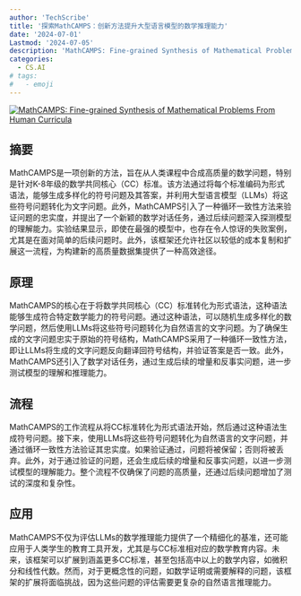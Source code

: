 ```yaml
---
author: 'TechScribe'
title: '探索MathCAMPS：创新方法提升大型语言模型的数学推理能力'
date: '2024-07-01'
Lastmod: '2024-07-05'
description: 'MathCAMPS: Fine-grained Synthesis of Mathematical Problems From Human Curricula'
categories:
  - CS.AI
# tags:
#   - emoji
---
```


[![MathCAMPS: Fine-grained Synthesis of Mathematical Problems From Human Curricula](https://arxiv-research-1301205113.cos.ap-guangzhou.myqcloud.com/images/2407.00900v1.pdf_0.jpg)](https://arxiv.org/abs/2407.00900v1)

## 摘要

MathCAMPS是一项创新的方法，旨在从人类课程中合成高质量的数学问题，特别是针对K-8年级的数学共同核心（CC）标准。该方法通过将每个标准编码为形式语法，能够生成多样化的符号问题及其答案，并利用大型语言模型（LLMs）将这些符号问题转化为文字问题。此外，MathCAMPS引入了一种循环一致性方法来验证问题的忠实度，并提出了一个新颖的数学对话任务，通过后续问题深入探测模型的理解能力。实验结果显示，即使在最强的模型中，也存在令人惊讶的失败案例，尤其是在面对简单的后续问题时。此外，该框架还允许社区以较低的成本复制和扩展这一流程，为构建新的高质量数据集提供了一种高效途径。<!--more-->

## 原理

MathCAMPS的核心在于将数学共同核心（CC）标准转化为形式语法，这种语法能够生成符合特定数学能力的符号问题。通过这种语法，可以随机生成多样化的数学问题，然后使用LLMs将这些符号问题转化为自然语言的文字问题。为了确保生成的文字问题忠实于原始的符号结构，MathCAMPS采用了一种循环一致性方法，即让LLMs将生成的文字问题反向翻译回符号结构，并验证答案是否一致。此外，MathCAMPS还引入了数学对话任务，通过生成后续的增量和反事实问题，进一步测试模型的理解和推理能力。

## 流程

MathCAMPS的工作流程从将CC标准转化为形式语法开始，然后通过这种语法生成符号问题。接下来，使用LLMs将这些符号问题转化为自然语言的文字问题，并通过循环一致性方法验证其忠实度。如果验证通过，问题将被保留；否则将被丢弃。此外，对于通过验证的问题，还会生成后续的增量和反事实问题，以进一步测试模型的理解能力。整个流程不仅确保了问题的高质量，还通过后续问题增加了测试的深度和复杂性。

## 应用

MathCAMPS不仅为评估LLMs的数学推理能力提供了一个精细化的基准，还可能应用于人类学生的教育工具开发，尤其是与CC标准相对应的数学教育内容。未来，该框架可以扩展到涵盖更多CC标准，甚至包括高中以上的数学内容，如微积分和线性代数。然而，对于更概念性的问题，如数学证明或需要解释的问题，该框架的扩展将面临挑战，因为这些问题的评估需要更复杂的自然语言推理能力。